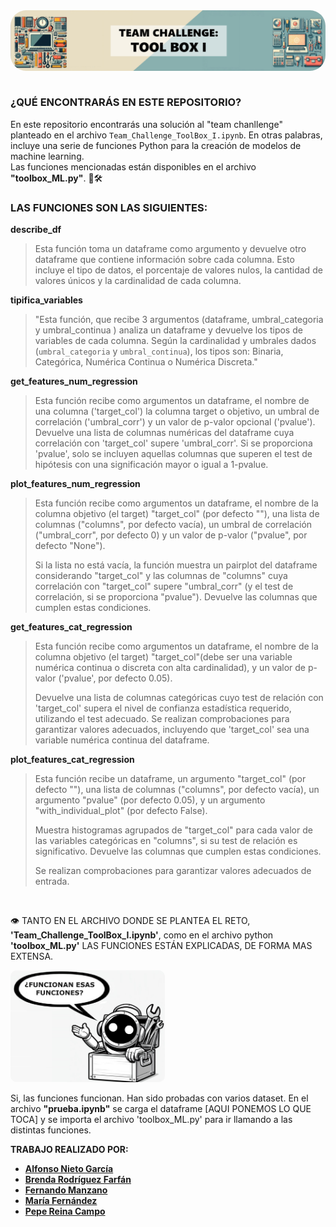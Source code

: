 <div style="display: flex; justify-content: center;">
    <img src="./imagenes/ban.png" style="border-radius: 25px; width: 100%;">
</div> 
  
<br>

### ¿QUÉ ENCONTRARÁS EN ESTE REPOSITORIO?

En este repositorio encontrarás una solución al "team chanllenge" planteado en el archivo `Team_Challenge_ToolBox_I.ipynb`. En otras palabras, incluye una serie de funciones Python para la creación de modelos de machine learning.  
Las funciones mencionadas están disponibles en el archivo **"toolbox_ML.py"**. 🧰🛠️

### LAS FUNCIONES SON LAS SIGUIENTES:

**describe_df** 
> Esta función toma un dataframe como argumento y devuelve otro dataframe que contiene información sobre cada columna. Esto incluye el tipo de datos, el porcentaje de valores nulos, la cantidad de valores únicos y la cardinalidad de cada columna.


**tipifica_variables**  
>"Esta función, que recibe 3 argumentos (dataframe, umbral_categoria y umbral_continua ) analiza un dataframe y devuelve los  tipos de variables de cada columna. Según la cardinalidad y umbrales dados (`umbral_categoria` y `umbral_continua`), los tipos son: Binaria, Categórica, Numérica Continua o Numérica Discreta."

**get_features_num_regression**  
>Esta función recibe como argumentos un dataframe, el nombre de una columna ('target_col') la columna target o objetivo, un umbral de correlación ('umbral_corr') y un valor de p-valor opcional ('pvalue'). Devuelve una lista de columnas numéricas del dataframe cuya correlación con 'target_col' supere 'umbral_corr'. Si se proporciona 'pvalue', solo se incluyen aquellas columnas que superen el test de hipótesis con una significación mayor o igual a 1-pvalue.  

**plot_features_num_regression**  
>Esta función recibe como argumentos un dataframe, el nombre de la columna objetivo (el target) "target_col" (por defecto ""), una lista de columnas ("columns", por defecto vacía), un umbral de correlación ("umbral_corr", por defecto 0) y un valor de p-valor ("pvalue", por defecto "None").
>
>Si la lista no está vacía, la función muestra un pairplot del dataframe considerando "target_col" y las columnas de "columns" cuya correlación con "target_col" supere "umbral_corr" (y el test de correlación, si se proporciona "pvalue"). Devuelve las columnas que cumplen estas condiciones.


**get_features_cat_regression**  
>Esta función recibe como argumentos un dataframe, el nombre de la columna objetivo (el target) "target_col"(debe ser una variable numérica continua o discreta con alta cardinalidad), y un valor de p-valor ('pvalue', por defecto 0.05).
>
>Devuelve una lista de columnas categóricas cuyo test de relación con 'target_col' supera el nivel de confianza estadística requerido, utilizando el test adecuado. Se realizan comprobaciones para garantizar valores adecuados, incluyendo que 'target_col' sea una variable numérica continua del dataframe.


**plot_features_cat_regression** 
>Esta función recibe un dataframe, un argumento "target_col" (por defecto ""), una lista de columnas ("columns", por defecto vacía), un argumento "pvalue" (por defecto 0.05), y un argumento "with_individual_plot" (por defecto False).
>
>Muestra histogramas agrupados de "target_col" para cada valor de las variables categóricas en "columns", si su test de relación es significativo. Devuelve las columnas que cumplen estas condiciones.
>
>Se realizan comprobaciones para garantizar valores adecuados de entrada.    
<br>  

👁️ TANTO EN EL ARCHIVO DONDE SE PLANTEA EL RETO, **'Team_Challenge_ToolBox_I.ipynb'**, como en el archivo python **'toolbox_ML.py'** LAS FUNCIONES ESTÁN EXPLICADAS, DE FORMA MAS EXTENSA.

<img src="imagenes/cajin.jpg" alt="Descripción de la imagen" style="border-radius: 10px; width: 49%;">  

<br>    

Si, las funciones funcionan. Han sido probadas con varios dataset. 
En el archivo **"prueba.ipynb"** se carga el dataframe [AQUI PONEMOS LO QUE TOCA] y se importa el archivo 'toolbox_ML.py'  para ir llamando a las distintas funciones. 



  
**TRABAJO REALIZADO POR:** 

- [**Alfonso Nieto García**](https://github.com/ANG112)
- [**Brenda Rodríguez Farfán**](https://github.com/BrendzRdgz)
- [**Fernando Manzano**](https://github.com/FernandoManzanoC)
- [**María Fernández**](https://github.com/MariaRepository)
- [**Pepe Reina Campo**](https://github.com/PepeReinaCampo )
